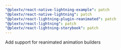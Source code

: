 ```yaml
---
"@plextv/react-native-lightning-example": patch
"@plextv/react-native-lightning": patch
"@plextv/react-lightning-plugin-reanimated": patch
"@plextv/react-lightning": patch
"@plextv/react-lightning-storybook": patch
---
```


Add support for reanimated animation builders
